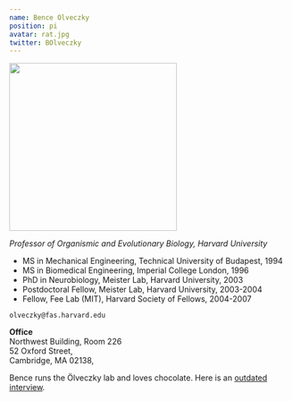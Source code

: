 ```yaml
---
name: Bence Olveczky
position: pi
avatar: rat.jpg
twitter: BOlveczky
---
```


<img width="300" src="{{site.baseurl}}/images/people/{{page.avatar}}" data-action="zoom">

_Professor of Organismic and Evolutionary Biology, Harvard University_ <br>
- MS in Mechanical Engineering, Technical University of Budapest, 1994 <br>
- MS in Biomedical Engineering, Imperial College London, 1996 <br>
- PhD in Neurobiology, Meister Lab, Harvard University, 2003 <br>
- Postdoctoral Fellow, Meister Lab, Harvard University, 2003-2004 <br>
- Fellow, Fee Lab (MIT), Harvard Society of Fellows, 2004-2007


<i class="fa fa-envelope-o"></i> `olveczky@fas.harvard.edu`

**Office**<br>
Northwest Building, Room 226 <br>
52 Oxford Street, <br>
Cambridge, MA 02138,


Bence runs the Ölveczky lab and loves chocolate. Here is an [outdated interview](http://www.cell.com/current-biology/fulltext/S0960-9822(15)01303-2). 

